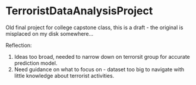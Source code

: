 # TerroristDataAnalysisProject
Old final project for college capstone class, this is a draft - the original is misplaced on my disk somewhere...

Reflection:
1. Ideas too broad, needed to narrow down on terrorsit group for accurate prediction model. 
2. Need guidance on what to focus on - dataset too big to navigate with little knowledge about terrorist activities. 
